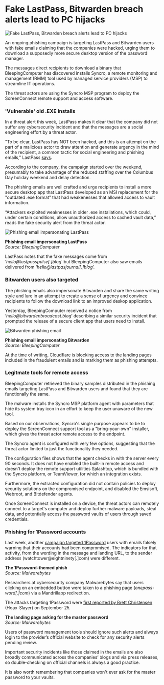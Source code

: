# Fake LastPass, Bitwarden breach alerts lead to PC hijacks

![Fake LastPass, Bitwarden breach alerts lead to PC hijacks](https://www.bleepstatic.com/content/hl-images/2024/04/11/LastPass-headpic.jpg)

An ongoing phishing campaign is targeting LastPass and Bitwarden users with fake emails claiming that the companies were hacked, urging them to download a supposedly more secure desktop version of the password manager.

The messages direct recipients to download a binary that BleepingComputer has discovered installs Syncro, a remote monitoring and management (RMM) tool used by managed service providers (MSP) to streamline IT operations.

The threat actors are using the Syncro MSP program to deploy the ScreenConnect remote support and access software.

### 'Vulnerable' old .EXE installs

In a threat alert this week, LastPass makes it clear that the company did not suffer any cybersecurity incident and that the messages are a social engineering effort by a threat actor.

"To be clear, LastPass has NOT been hacked, and this is an attempt on the part of a malicious actor to draw attention and generate urgency in the mind of the recipient, a common tactic for social engineering and phishing emails," LastPass [says](https://blog.lastpass.com/posts/october-13-2025-phishing-campaign).

According to the company, the campaign started over the weekend, presumably to take advantage of the reduced staffing over the Columbus Day holiday weekend and delay detection.

The phishing emails are well crafted and urge recipients to install a more secure desktop app that LastPass developed as an MSI replacement for the "outdated .exe format" that had weakenesses that allowed access to vault information.

“Attackers exploited weaknesses in older .exe installations, which could, under certain conditions, allow unauthorized access to cached vault data,” reads the fake security alert from the threat actor.

![Phishing email impersonating LastPass](https://www.bleepstatic.com/images/news/u/1220909/2025/October/LastPass_phishing_email.jpg)

**Phishing email impersonating LastPass**  
_Source: BleepingComputer_

LastPass notes that the fake messages come from ‘_hello@lastpasspulse\[.\]blog_’ but BleepingComputer also saw emails delivered from ‘_hello@lastpasjournal\[.\]blog_’.

### Bitwarden users also targeted

The phishing emails also impersonate Bitwarden and share the same writing style and lure in an attempt to create a sense of urgency and convince recipients to follow the download link to an improved deskop application.

Yesterday, BleepingComputer received a notice from ‘_hello@bitwardenbroadcast.blog_’ describing a similar security incident that prompted the release of a secure client app that users need to install.

![Bitwarden phishing email](https://www.bleepstatic.com/images/news/security/phishing/b/bitwarden/bitwarden-lastpass/bitwarden-phishing.jpg)

**Phishing email impersonating Bitwarden**  
_Source: BleepingComputer_

At the time of writing, Cloudflare is blocking access to the landing pages included in the fraudulent emails and is marking them as phishing attempts.

### Legitmate tools for remote access

BleepingComputer retrieved the binary samples distributed in the phishing emails targeting LastPass and Bitwarden users and found that they are functionally the same.

The malware installs the Syncro MSP platform agent with parameters that hide its system tray icon in an effort to keep the user unaware of the new tool.

Based on our observations, Syncro's single purpose appears to be to deploy the ScreenConnect support tool as a "bring-your-own" installer, which gives the threat actor remote access to the endpoint.

The Syncro agent is configured with very few options, suggesting that the threat actor limited to just the functionality they needed.

The configuration files shows that the agent checks in with the server every 90 seconds. It does not have enabled the built-in remote access and doesn't deploy the remote support utilities Splashtop, which is bundled with the Syncro platform, or TeamViewer, for which an integration exists.

Furthermore, the extracted configuration did not contain policies to deploy security solutions on the compromised endpoint, and disabled the Emsisoft, Webroot, and Bitdefender agents.

Once ScreenConnect is installed on a device, the threat actors can remotely connect to a target's computer and deploy further malware payloads, steal data, and potentially access the password vaults of users through saved credentials.

### Phishing for 1Password accounts

Last week, another [campaign targeted 1Password](http://www.malwarebytes.com/blog/news/2025/10/phishers-target-1password-users-with-convincing-fake-breach-alert) users with emails falsely warning that their accounts had been compromised. The indicators for that activity, from the wording in the message and landing URL, to the sender address (watchtower@eightninety\[.\]com) were different.

**The 1Password-themed phish**  
_Source: Malwarebytes_

Researchers at cybersecurity company Malwarebytes say that users clicking on an embedded button were taken to a phishing page (_onepass-word\[.\]com_) via a Mandrillapp redirection.

The attacks targeting 1Password were [first reported by Brett Christensen](https://www.hoax-slayer.com/p/use-1password-watch-for-these-dangerous) (Hoax-Slayer) on September 25.

**The landing page asking for the master password**  
_Source: Malwarebytes_

Users of password management tools should ignore such alerts and always login to the provider’s official website to check for any security alerts pending review.

Important security incidents like those claimed in the emails are also broadly communicated across the companies’ blogs and via press releases, so double-checking on official channels is always a good practice.

It is also worth remembering that companies won't ever ask for the master password to your vaults.